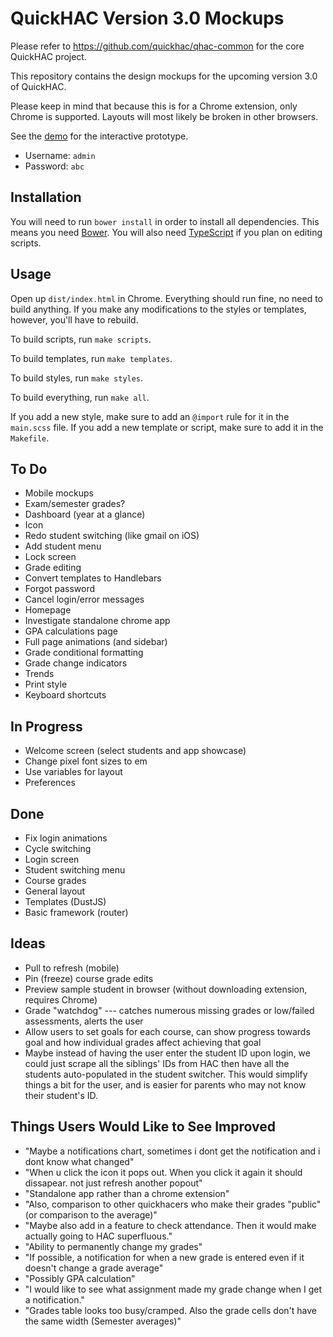 # QuickHAC Version 3.0 Mockups

Please refer to https://github.com/quickhac/qhac-common for the core QuickHAC project.

This repository contains the design mockups for the upcoming version 3.0 of QuickHAC.

Please keep in mind that because this is for a Chrome extension, only Chrome is supported. Layouts will most likely be broken in other browsers.

See the [demo](http://mdciotti.github.io/quickhac-preview/dist/) for the interactive prototype.

* Username: `admin`
* Password: `abc`

## Installation

You will need to run `bower install` in order to install all dependencies. This means you need [Bower](http://bower.io). You will also need [TypeScript](http://www.typescriptlang.org/) if you plan on editing scripts.

## Usage

Open up `dist/index.html` in Chrome. Everything should run fine, no need to build anything. If you make any modifications to the styles or templates, however, you'll have to rebuild.

To build scripts, run `make scripts`.

To build templates, run `make templates`.

To build styles, run `make styles`.

To build everything, run `make all`.

If you add a new style, make sure to add an `@import` rule for it in the `main.scss` file. If you add a new template or script, make sure to add it in the `Makefile`.

## To Do

* Mobile mockups
* Exam/semester grades?
* Dashboard (year at a glance)
* Icon
* Redo student switching (like gmail on iOS)
* Add student menu
* Lock screen
* Grade editing
* Convert templates to Handlebars
* Forgot password
* Cancel login/error messages
* Homepage
* Investigate standalone chrome app
* GPA calculations page
* Full page animations (and sidebar)
* Grade conditional formatting
* Grade change indicators
* Trends
* Print style
* Keyboard shortcuts

## In Progress

* Welcome screen (select students and app showcase)
* Change pixel font sizes to em
* Use variables for layout
* Preferences

## Done

* Fix login animations
* Cycle switching
* Login screen
* Student switching menu
* Course grades
* General layout
* Templates (DustJS)
* Basic framework (router)

## Ideas

* Pull to refresh (mobile)
* Pin (freeze) course grade edits
* Preview sample student in browser (without downloading extension, requires Chrome)
* Grade "watchdog" --- catches numerous missing grades or low/failed assessments, alerts the user
* Allow users to set goals for each course, can show progress towards goal and how individual grades affect achieving that goal
* Maybe instead of having the user enter the student ID upon login, we could just scrape all the siblings' IDs from HAC then have all the students auto-populated in the student switcher. This would simplify things a bit for the user, and is easier for parents who may not know their student's ID.


## Things Users Would Like to See Improved

- "Maybe a notifications chart, sometimes i dont get the notification and i dont know what changed"
- "When u click the icon it pops out. When you click it again it should dissapear. not just refresh another popout"
- "Standalone app rather than a chrome extension"
- "Also, comparison to other quickhacers who make their grades "public" (or comparison to the average)"
- "Maybe also add in a feature to check attendance. Then it would make actually going to HAC superfluous."
- "Ability to permanently change my grades"
- "If possible, a notification for when a new grade is entered even if it doesn't change a grade average"
- "Possibly GPA calculation"
- "I would like to see what assignment made my grade change when I get a notification."
- "Grades table looks too busy/cramped. Also the grade cells don't have the same width (Semester averages)"
